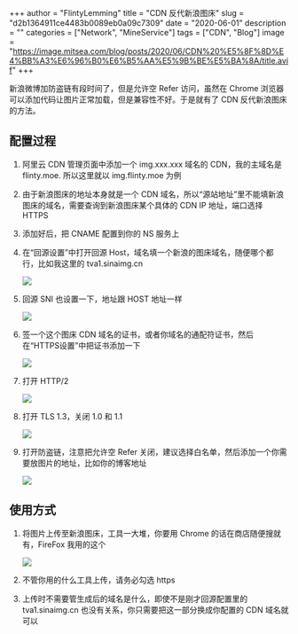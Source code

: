 +++
author = "FlintyLemming"
title = "CDN 反代新浪图床"
slug = "d2b1364911ce4483b0089eb0a09c7309"
date = "2020-06-01"
description = ""
categories = ["Network", "MineService"]
tags = ["CDN", "Blog"]
image = "https://image.mitsea.com/blog/posts/2020/06/CDN%20%E5%8F%8D%E4%BB%A3%E6%96%B0%E6%B5%AA%E5%9B%BE%E5%BA%8A/title.avif"
+++

新浪微博加防盗链有段时间了，但是允许空 Refer 访问，虽然在 Chrome 浏览器可以添加代码让图片正常加载，但是兼容性不好。于是就有了 CDN 反代新浪图床的方法。

## 配置过程
1. 阿里云 CDN 管理页面中添加一个 img.xxx.xxx 域名的 CDN，我的主域名是 flinty.moe. 所以这里就以 img.flinty.moe 为例

2. 由于新浪图床的地址本身就是一个 CDN 域名，所以“源站地址”里不能填新浪图床的域名，需要查询到新浪图床某个具体的 CDN IP 地址，端口选择 HTTPS

3. 添加好后，把 CNAME 配置到你的 NS 服务上

4. 在“回源设置”中打开回源 Host，域名填一个新浪的图床域名，随便哪个都行，比如我这里的 tva1.sinaimg.cn

    ![](https://image.mitsea.com/blog/posts/2020/06/CDN%20%E5%8F%8D%E4%BB%A3%E6%96%B0%E6%B5%AA%E5%9B%BE%E5%BA%8A/1.avif)

5. 回源 SNI 也设置一下，地址跟 HOST 地址一样

    ![](https://image.mitsea.com/blog/posts/2020/06/CDN%20%E5%8F%8D%E4%BB%A3%E6%96%B0%E6%B5%AA%E5%9B%BE%E5%BA%8A/2.avif)

6. 签一个这个图床 CDN 域名的证书，或者你域名的通配符证书，然后在“HTTPS设置”中把证书添加一下

    ![](https://image.mitsea.com/blog/posts/2020/06/CDN%20%E5%8F%8D%E4%BB%A3%E6%96%B0%E6%B5%AA%E5%9B%BE%E5%BA%8A/3.avif)

7. 打开 HTTP/2

    ![](https://image.mitsea.com/blog/posts/2020/06/CDN%20%E5%8F%8D%E4%BB%A3%E6%96%B0%E6%B5%AA%E5%9B%BE%E5%BA%8A/4.avif)

8. 打开 TLS 1.3，关闭 1.0 和 1.1

    ![](https://image.mitsea.com/blog/posts/2020/06/CDN%20%E5%8F%8D%E4%BB%A3%E6%96%B0%E6%B5%AA%E5%9B%BE%E5%BA%8A/5.avif)

9. 打开防盗链，注意把允许空 Refer 关闭，建议选择白名单，然后添加一个你需要放图片的地址，比如你的博客地址

    ![](https://image.mitsea.com/blog/posts/2020/06/CDN%20%E5%8F%8D%E4%BB%A3%E6%96%B0%E6%B5%AA%E5%9B%BE%E5%BA%8A/6.avif)

## 使用方式
1. 将图片上传至新浪图床，工具一大堆，你要用 Chrome 的话在商店随便搜就有，FireFox 我用的这个

    ![](https://image.mitsea.com/blog/posts/2020/06/CDN%20%E5%8F%8D%E4%BB%A3%E6%96%B0%E6%B5%AA%E5%9B%BE%E5%BA%8A/7.avif)

2. 不管你用的什么工具上传，请务必勾选 https

3. 上传时不需要管生成后的域名是什么，即使不是刚才回源配置里的 tva1.sinaimg.cn 也没有关系，你只需要把这一部分换成你配置的 CDN 域名就可以
